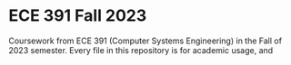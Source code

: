 # ECE 391 Fall 2023
 Coursework from ECE 391 (Computer Systems Engineering) in the Fall of 2023 semester. 
 Every file in this repository is for academic usage, and 

